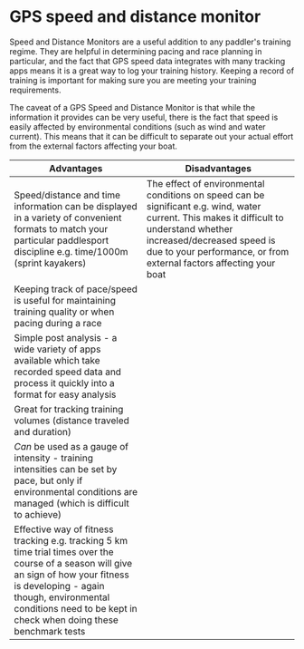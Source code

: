 # GPS speed and distance monitor

Speed and Distance Monitors are a useful addition to any paddler's training regime. They are helpful in determining pacing and race planning in particular, and the fact that GPS speed data integrates with many tracking apps means it is a great way to log your training history. Keeping a record of training is important for making sure you are meeting your training requirements.

The caveat of a GPS Speed and Distance Monitor is that while the information it provides can be very useful, there is the fact that speed is easily affected by environmental conditions (such as wind and water current). This means that it can be difficult to separate out your actual effort from the external factors affecting your boat.

| Advantages | Disadvantages |
| -- | -- |
| Speed/distance and time information can be displayed in a variety of convenient formats to match your particular paddlesport discipline e.g. time/1000m (sprint kayakers) | The effect of environmental conditions on speed can be significant e.g. wind, water current. This makes it difficult to understand whether increased/decreased speed is due to your performance, or from external factors affecting your boat |
| Keeping track of pace/speed is useful for maintaining training quality or when pacing during a race ||
| Simple post analysis - a wide variety of apps available which take recorded speed data and process it quickly into a format for easy analysis ||
| Great for tracking training volumes (distance traveled and duration)||
| *Can* be used as a gauge of intensity - training intensities can be set by pace, but only if environmental conditions are managed (which is difficult to achieve)||
| Effective way of fitness tracking e.g. tracking 5 km time trial times over the course of a season will give an sign of how your fitness is developing - again though, environmental conditions need to be kept in check when doing these benchmark tests||


